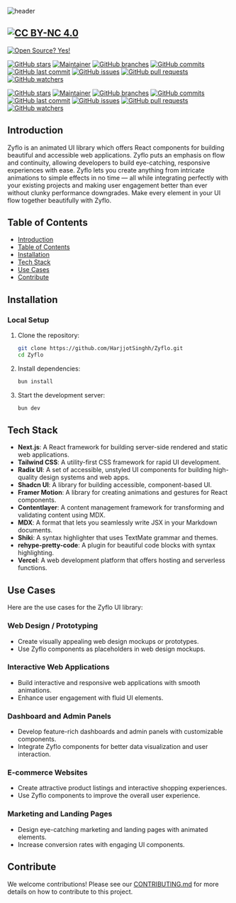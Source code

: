 ![header](https://github.com/user-attachments/assets/0c8158bb-212f-473a-9b9f-708962cda676)


## [![CC BY-NC 4.0][cc-by-nc-shield]][cc-by-nc]

[![Open Source? Yes!](https://badgen.net/badge/Open%20Source%20%3F/Yes%21/blue?icon=github)](https://github.com/HarjjotSinghh/Zyflo)


[cc-by-nc]: LICENSE
[cc-by-nc-image]: https://licensebuttons.net/l/by-nc/4.0/88x31.png
[cc-by-nc-shield]: https://img.shields.io/badge/License-CC%20BY--NC%204.0-lightgrey.svg

[![GitHub stars](https://badgen.net/github/stars/HarjjotSinghh/Zyflo?color=blue)](https://GitHub.com/HarjjotSinghh/Zyflo/stargazers/)
[![Maintainer](https://badgen.net/badge/maintainer/Harjot%20Singh%20Rana/blue)](https://harjot.pro)
[![GitHub branches](https://badgen.net/github/branches/HarjjotSinghh/Zyflo?color=blue)](https://github.com/HarjjotSinghh/Zyflo)
[![GitHub commits](https://badgen.net/github/commits/HarjjotSinghh/Zyflo?color=blue)](https://github.com/HarjjotSinghh/Zyflo/commits/main)
[![GitHub last commit](https://badgen.net/github/last-commit/HarjjotSinghh/Zyflo?color=blue)](https://github.com/HarjjotSinghh/Zyflo/commits/main)
[![GitHub issues](https://badgen.net/github/issues/HarjjotSinghh/Zyflo?color=blue)](https://github.com/HarjjotSinghh/Zyflo/issues)
[![GitHub pull requests](https://badgen.net/github/prs/HarjjotSinghh/Zyflo?color=blue)](https://github.com/HarjjotSinghh/Zyflo/pulls)
[![GitHub watchers](https://badgen.net/github/watchers/HarjjotSinghh/Zyflo?color=blue)](https://GitHub.com/HarjjotSinghh/Zyflo/watchers/)

[![GitHub stars](https://badgen.net/github/stars/HarjjotSinghh/Zyflo?color=blue)](https://GitHub.com/HarjjotSinghh/Zyflo/stargazers/)
[![Maintainer](https://badgen.net/badge/maintainer/Harjot%20Singh%20Rana/blue)](https://harjot.pro)
[![GitHub branches](https://badgen.net/github/branches/HarjjotSinghh/Zyflo?color=blue)](https://github.com/HarjjotSinghh/Zyflo)
[![GitHub commits](https://badgen.net/github/commits/HarjjotSinghh/Zyflo?color=blue)](https://github.com/HarjjotSinghh/Zyflo/commits/main)
[![GitHub last commit](https://badgen.net/github/last-commit/HarjjotSinghh/Zyflo?color=blue)](https://github.com/HarjjotSinghh/Zyflo/commits/main)
[![GitHub issues](https://badgen.net/github/issues/HarjjotSinghh/Zyflo?color=blue)](https://github.com/HarjjotSinghh/Zyflo/issues)
[![GitHub pull requests](https://badgen.net/github/prs/HarjjotSinghh/Zyflo?color=blue)](https://github.com/HarjjotSinghh/Zyflo/pulls)
[![GitHub watchers](https://badgen.net/github/watchers/HarjjotSinghh/Zyflo?color=blue)](https://GitHub.com/HarjjotSinghh/Zyflo/watchers/)

## Introduction

Zyflo is an animated UI library which offers React components for building beautiful and accessible web applications. Zyflo puts an emphasis on flow and continuity, allowing developers to build eye-catching, responsive experiences with ease. Zyflo lets you create anything from intricate animations to simple effects in no time — all while integrating perfectly with your existing projects and making user engagement better than ever without clunky performance downgrades. Make every element in your UI flow together beautifully with Zyflo.

## Table of Contents

- [Introduction](#introduction)
- [Table of Contents](#table-of-contents)
- [Installation](#installation)
- [Tech Stack](#tech-stack)
- [Use Cases](#use-cases)
- [Contribute](#contribute)

## Installation

### Local Setup

1. Clone the repository:

   ```sh
   git clone https://github.com/HarjjotSinghh/Zyflo.git
   cd Zyflo
   ```

2. Install dependencies:

   ```sh
   bun install
   ```

3. Start the development server:
   ```sh
   bun dev
   ```

## Tech Stack

- **Next.js**: A React framework for building server-side rendered and static web applications.
- **Tailwind CSS**: A utility-first CSS framework for rapid UI development.
- **Radix UI**: A set of accessible, unstyled UI components for building high-quality design systems and web apps.
- **Shadcn UI**: A library for building accessible, component-based UI.
- **Framer Motion**: A library for creating animations and gestures for React components.
- **Contentlayer**: A content management framework for transforming and validating content using MDX.
- **MDX**: A format that lets you seamlessly write JSX in your Markdown documents.
- **Shiki**: A syntax highlighter that uses TextMate grammar and themes.
- **rehype-pretty-code**: A plugin for beautiful code blocks with syntax highlighting.
- **Vercel**: A web development platform that offers hosting and serverless functions.

## Use Cases

Here are the use cases for the Zyflo UI library:

### Web Design / Prototyping

- Create visually appealing web design mockups or prototypes.
- Use Zyflo components as placeholders in web design mockups.

### Interactive Web Applications

- Build interactive and responsive web applications with smooth animations.
- Enhance user engagement with fluid UI elements.

### Dashboard and Admin Panels

- Develop feature-rich dashboards and admin panels with customizable components.
- Integrate Zyflo components for better data visualization and user interaction.

### E-commerce Websites

- Create attractive product listings and interactive shopping experiences.
- Use Zyflo components to improve the overall user experience.

### Marketing and Landing Pages

- Design eye-catching marketing and landing pages with animated elements.
- Increase conversion rates with engaging UI components.

## Contribute

We welcome contributions! Please see our [CONTRIBUTING.md](CONTRIBUTING.md) for more details on how to contribute to this project.
